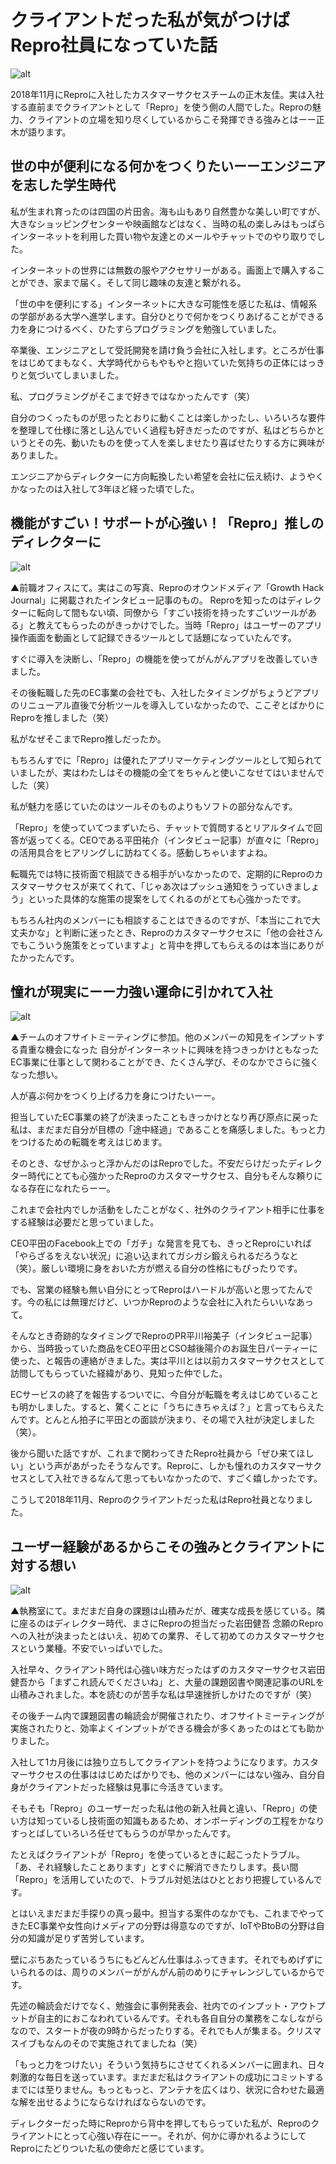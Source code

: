 # クライアントだった私が気がつけばRepro社員になっていた話

![alt](https://github.com/komoshun/Employer-Branding/blob/master/20190212/%E3%82%B9%E3%82%AF%E3%83%AA%E3%83%BC%E3%83%B3%E3%82%B7%E3%83%A7%E3%83%83%E3%83%88%202019-05-11%2020.46.19.png)

2018年11月にReproに入社したカスタマーサクセスチームの正木友佳。実は入社する直前までクライアントとして「Repro」を使う側の人間でした。Reproの魅力、クライアントの立場を知り尽くしているからこそ発揮できる強みとはーー正木が語ります。

## 世の中が便利になる何かをつくりたいーーエンジニアを志した学生時代
私が生まれ育ったのは四国の片田舎。海も山もあり自然豊かな美しい町ですが、大きなショッピングセンターや映画館などはなく、当時の私の楽しみはもっぱらインターネットを利用した買い物や友達とのメールやチャットでのやり取りでした。

インターネットの世界には無数の服やアクセサリーがある。画面上で購入することができ、家まで届く。そして同じ趣味の友達と繋がれる。

「世の中を便利にする」インターネットに大きな可能性を感じた私は、情報系の学部がある大学へ進学します。自分ひとりで何かをつくりあげることができる力を身につけるべく、ひたすらプログラミングを勉強していました。

卒業後、エンジニアとして受託開発を請け負う会社に入社します。ところが仕事をはじめてまもなく、大学時代からもやもやと抱いていた気持ちの正体にはっきりと気づいてしまいました。

私、プログラミングがそこまで好きではなかったんです（笑）

自分のつくったものが思ったとおりに動くことは楽しかったし、いろいろな要件を整理して仕様に落とし込んでいく過程も好きだったのですが、私はどちらかというとその先、動いたものを使って人を楽しませたり喜ばせたりする方に興味がありました。

エンジニアからディレクターに方向転換したい希望を会社に伝え続け、ようやくかなったのは入社して3年ほど経った頃でした。

## 機能がすごい！サポートが心強い！「Repro」推しのディレクターに

![alt](https://github.com/komoshun/Employer-Branding/blob/master/20190212/20190212-1.png)

▲前職オフィスにて。実はこの写真、Reproのオウンドメディア「Growth Hack Journal」に掲載されたインタビュー記事のもの。
Reproを知ったのはディレクターに転向して間もない頃、同僚から「すごい技術を持ったすごいツールがある」と教えてもらったのがきっかけでした。当時「Repro」はユーザーのアプリ操作画面を動画として記録できるツールとして話題になっていたんです。

すぐに導入を決断し、「Repro」の機能を使ってがんがんアプリを改善していきました。

その後転職した先のEC事業の会社でも、入社したタイミングがちょうどアプリのリニューアル直後で分析ツールを導入していなかったので、ここぞとばかりにReproを推しました（笑）

私がなぜそこまでRepro推しだったか。

もちろんすでに「Repro」は優れたアプリマーケティングツールとして知られていましたが、実はわたしはその機能の全てをちゃんと使いこなせてはいませんでした（笑）

私が魅力を感じていたのはツールそのものよりもソフトの部分なんです。

「Repro」を使っていてつまずいたら、チャットで質問するとリアルタイムで回答が返ってくる。CEOである平田祐介（インタビュー記事）が直々に「Repro」の活用具合をヒアリングしに訪ねてくる。感動しちゃいますよね。

転職先では特に技術面で相談できる相手がいなかったので、定期的にReproのカスタマーサクセスが来てくれて、「じゃあ次はプッシュ通知をうっていきましょう」といった具体的な施策の提案をしてくれるのがとても心強かったです。

もちろん社内のメンバーにも相談することはできるのですが、「本当にこれで大丈夫かな」と判断に迷ったとき、Reproのカスタマーサクセスに「他の会社さんでもこういう施策をとっていますよ」と背中を押してもらえるのは本当にありがたかったんです。

## 憧れが現実にーー力強い運命に引かれて入社

![alt](https://github.com/komoshun/Employer-Branding/blob/master/20190212/20190212-2.png)

▲チームのオフサイトミーティングに参加。他のメンバーの知見をインプットする貴重な機会になった
自分がインターネットに興味を持つきっかけともなったEC事業に仕事として関わることができ、たくさん学び、そのなかでさらに強くなった想い。

人が喜ぶ何かをつくり上げる力を身につけたいーー。

担当していたEC事業の終了が決まったこともきっかけとなり再び原点に戻った私は、まだまだ自分が目標の「途中経過」であることを痛感しました。もっと力をつけるための転職を考えはじめます。

そのとき、なぜかふっと浮かんだのはReproでした。不安だらけだったディレクター時代にとても心強かったReproのカスタマーサクセス、自分もそんな頼りになる存在になれたらーー。

これまで会社内でしか活動をしたことがなく、社外のクライアント相手に仕事をする経験は必要だと思っていました。

CEO平田のFacebook上での「ガチ」な発言を見ても、きっとReproにいれば「やらざるをえない状況」に追い込まれてガシガシ鍛えられるだろうなと（笑）。厳しい環境に身をおいた方が燃える自分の性格にもぴったりです。

でも、営業の経験も無い自分にとってReproはハードルが高いと思ってたんです。今の私には無理だけど、いつかReproのような会社に入れたらいいなあって。

そんなとき奇跡的なタイミングでReproのPR平川裕美子（インタビュー記事）から、当時扱っていた商品をCEO平田とCSO越後陽介のお誕生日パーティーに使った、と報告の連絡がきました。実は平川とは以前カスタマーサクセスとして訪問してもらっていた経緯があり、見知った仲でした。

ECサービスの終了を報告するついでに、今自分が転職を考えはじめていることも明かしました。すると、驚くことに「うちにきちゃえば？」と言ってもらえたんです。とんとん拍子に平田との面談が決まり、その場で入社が決定しました（笑）。

後から聞いた話ですが、これまで関わってきたRepro社員から「ぜひ来てほしい」という声があがったそうなんです。Reproに、しかも憧れのカスタマーサクセスとして入社できるなんて思ってもいなかったので、すごく嬉しかったです。

こうして2018年11月、Reproのクライアントだった私はRepro社員となりました。

## ユーザー経験があるからこその強みとクライアントに対する想い

![alt](https://github.com/komoshun/Employer-Branding/blob/master/20190212/20190212-3.png)

▲執務室にて。まだまだ自身の課題は山積みだが、確実な成長を感じている。隣に座るのはディレクター時代、まさにReproの担当だった岩田健吾
念願のReproへの入社が決まったとはいえ、初めての業界、そして初めてのカスタマーサクセスという業種。不安でいっぱいでした。

入社早々、クライアント時代は心強い味方だったはずのカスタマーサクセス岩田健吾から「まずこれ読んでくださいね」と、大量の課題図書や関連記事のURLを山積みされました。本を読むのが苦手な私は早速挫折しかけたのですが（笑）

その後チーム内で課題図書の輪読会が開催されたり、オフサイトミーティングが実施されたりと、効率よくインプットができる機会が多くあったのはとても助かりました。

入社して1カ月後には独り立ちしてクライアントを持つようになります。カスタマーサクセスの仕事ははじめたばかりでも、他のメンバーにはない強み、自分自身がクライアントだった経験は見事に今活きています。

そもそも「Repro」のユーザーだった私は他の新入社員と違い、「Repro」の使い方は知っているし技術面の知識もあるため、オンボーディングの工程をかなりすっとばしていろいろ任せてもらうのが早かったんです。

たとえばクライアントが「Repro」を使っているときに起こったトラブル。「あ、それ経験したことあります」とすぐに解消できたりします。長い間「Repro」を活用していたので、トラブル対処法はひととおり把握しているんです。

とはいえまだまだ手探りの真っ最中。担当する案件のなかでも、これまでやってきたEC事業や女性向けメディアの分野は得意なのですが、IoTやBtoBの分野は自分の知識が足りず苦労しています。

壁にぶちあたっているうちにもどんどん仕事はふってきます。それでもめげずにいられるのは、周りのメンバーががんがん前のめりにチャレンジしているからです。

先述の輪読会だけでなく、勉強会に事例発表会、社内でのインプット・アウトプットが自主的におこなわれているんです。それも各自自分の業務をこなしながらなので、スタートが夜の9時からだったりする。それでも人が集まる。クリスマスイブもなんのそので実施されてましたね（笑）

「もっと力をつけたい」そういう気持ちにさせてくれるメンバーに囲まれ、日々刺激的な毎日を送っています。まだまだ私はクライアントの成功にコミットするまでには至りません。もっともっと、アンテナを広くはり、状況に合わせた最適な解を出せるようにならなければならないのです。

ディレクターだった時にReproから背中を押してもらっていた私が、Reproのクライアントにとって心強い存在にーー。それが、何かに導かれるようにしてReproにたどりついた私の使命だと感じています。

